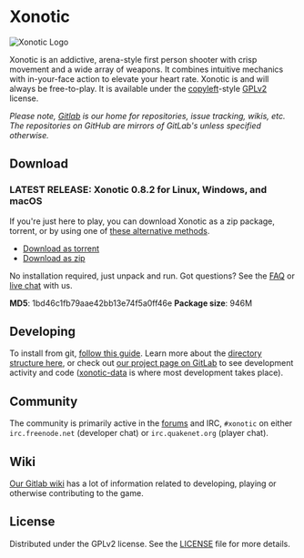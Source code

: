 # Xonotic

![Xonotic Logo](http://xonotic.org/static/img/xonotic-logo.png)

Xonotic is an addictive, arena-style first person shooter with crisp movement and a wide array of weapons. It combines intuitive mechanics with in-your-face action to elevate your heart rate. Xonotic is and will always be free-to-play. It is available under the [copyleft](https://www.gnu.org/copyleft/)-style [GPLv2](http://www.gnu.org/licenses/gpl-2.0.html) license.

*Please note, [Gitlab](http://gitlab.com/xonotic/) is our home for repositories, issue tracking, wikis, etc. The repositories on GitHub are mirrors of GitLab's unless specified otherwise.*

## Download

### LATEST RELEASE: Xonotic 0.8.2 for Linux, Windows, and macOS

If you're just here to play, you can download Xonotic as a zip package, torrent, or by using one of [these alternative methods](http://xonotic.org/download/).

- [Download as torrent](http://dl.xonotic.org/xonotic-0.8.2.zip.torrent)
- [Download as zip](http://dl.xonotic.org/xonotic-0.8.2.zip)

No installation required, just unpack and run. Got questions? See the [FAQ](http://xonotic.org/faq) or [live chat](http://xonotic.org/chat/) with us.

**MD5**: 1bd46c1fb79aae42bb13e74f5a0ff46e
**Package size**: 946M

## Developing

To install from git, [follow this guide](https://gitlab.com/xonotic/xonotic/wikis/Repository_Access). Learn more about the [directory structure here](https://gitlab.com/xonotic/xonotic/wikis/Git), or check out [our project page on GitLab](https://gitlab.com/groups/xonotic) to see development activity and code ([xonotic-data](https://gitlab.com/xonotic/xonotic-data.pk3dir) is where most development takes place).

## Community

The community is primarily active in the [forums](http://forums.xonotic.org/) and IRC, `#xonotic` on either `irc.freenode.net` (developer chat) or `irc.quakenet.org` (player chat).

## Wiki

[Our Gitlab wiki](https://gitlab.com/xonotic/xonotic/wikis/home) has a lot of information related to developing, playing or otherwise contributing to the game.

## License

Distributed under the GPLv2 license. See the [LICENSE](LICENSE) file for more details.
